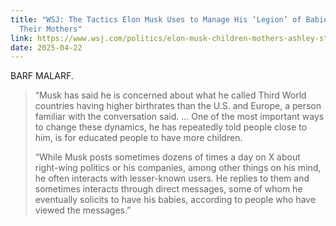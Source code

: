 ```yaml
---
title: "WSJ: The Tactics Elon Musk Uses to Manage His ‘Legion’ of Babies—and
  Their Mothers"
link: https://www.wsj.com/politics/elon-musk-children-mothers-ashley-st-clair-grimes-dc7ba05c?reflink=desktopwebshare_permalink
date: 2025-04-22
---
```

B﻿ARF MALARF.

> “Musk has said he is concerned about what he called Third World countries having higher birthrates than the U.S. and Europe, a person familiar with the conversation said. … One of the most important ways to change these dynamics, he has repeatedly told people close to him, is for educated people to have more children.
>
> “While Musk posts sometimes dozens of times a day on X about right-wing politics or his companies, among other things on his mind, he often interacts with lesser-known users. He replies to them and sometimes interacts through direct messages, some of whom he eventually solicits to have his babies, according to people who have viewed the messages.”